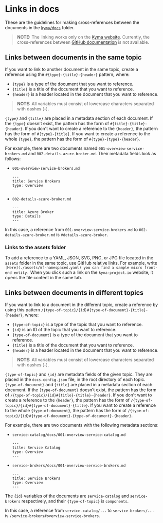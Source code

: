 # Links in docs

These are the guidelines for making cross-references between the documents in the [`kyma/docs`](https://github.com/kyma-project/kyma/tree/master/docs) folder.

>**NOTE:** The linking works only on the [Kyma website](https://kyma-project.io/docs). Currently, the cross-references between [GitHub documentation](ttps://github.com/kyma-project/kyma/tree/master/docs) is not available.

## Links between documents in the same topic

If you want to link to another document in the same topic, create a reference using the `#{type}-{title}-{header}` pattern, where:
- `{type}` is a type of the document that you want to reference.
- `{title}` is a title of the document that you want to reference.
- `{header}` is a header located in the document that you want to reference.

>**NOTE:** All variables must consist of lowercase characters separated with dashes (-).

`{type}` and `{title}` are placed in a metadata section of each document. If the `{type}` doesn't exist, the pattern has the form of `#{title}-{title}-{header}`. If you don't want to create a reference to the `{header}`, the pattern has the form of `#{type}-{title}`. If you want to create a reference to the whole `{type}`, the pattern has the form of `#{type}-{type}-{header}`.

For example, there are two documents named `001-overview-service-brokers.md` and `002-details-azure-broker.md`. Their metadata fields look as follows:
- `001-overview-service-brokers.md`
  ```
  ---
  title: Service Brokers
  type: Overview
  ---
  ```
- `002-details-azure-broker.md`
  ```
  ---
  title: Azure Broker
  type: Details
  ---
  ```

In this case, a reference from `001-overview-service-brokers.md` to `002-details-azure-broker.md` is  `#details-azure-broker`.

### Links to the assets folder

To add a reference to a YAML, JSON, SVG, PNG, or JPG file located in the `assets` folder in the same topic, use GitHub relative links. For example, write `[Here](./assets/mf-namespaced.yaml) you can find a sample micro front-end entity.` When you click such a link on the `kyma-project.io` website, it opens the file content in the same tab.

## Links between documents in different topics

If you want to link to a document in the different topic, create a reference by using this pattern `/{type-of-topic}/{id}#{type-of-document}-{title}-{header}`, where:
- `{type-of-topic}` is a type of the topic that you want to reference.
- `{id}` is an ID of the topic that you want to reference.
- `{type-of-document}` is a type of the document that you want to reference.
- `{title}` is a title of the document that you want to reference.
- `{header}` is a header located in the document that you want to reference.

>**NOTE:** All variables must consist of lowercase characters separated with dashes (-).

`{type-of-topic}` and `{id}` are metadata fields of the given topic. They are placed in the `docs.config.json` file, in the root directory of each topic. `{type-of-document}` and `{title}` are placed in a metadata section of each document. If the `{type-of-document}` doesn't exist, the pattern has the form of `/{type-of-topic}/{id}#{title}-{title}-{header}`. If you don't want to create a reference to the `{header}`, the pattern has the form of `/{type-of-topic}/{id}#{type-of-document}-{title}`. If you want to create a reference to the whole `{type-of-document}`, the pattern has the form of `/{type-of-topic}/{id}#{type-of-document}-{type-of-document}-{header}`.

For example, there are two documents with the following metadata sections:
- `service-catalog/docs/001-overview-service-catalog.md`
  ```
  ---
  title: Service Catalog
  type: Overview
  ---
  ```
- `service-brokers/docs/001-overview-service-brokers.md`
  ```
  ---
  title: Service Brokers
  type: Overview
  ---
  ```

The `{id}` variables of the documents are `service-catalog` and `service-brokers` respectively, and their `{type-of-topic}` is `components`.

In this case, a reference from `service-catalog/...` to `service-brokers/...` is `/service-brokers#overview-service-brokers`.
